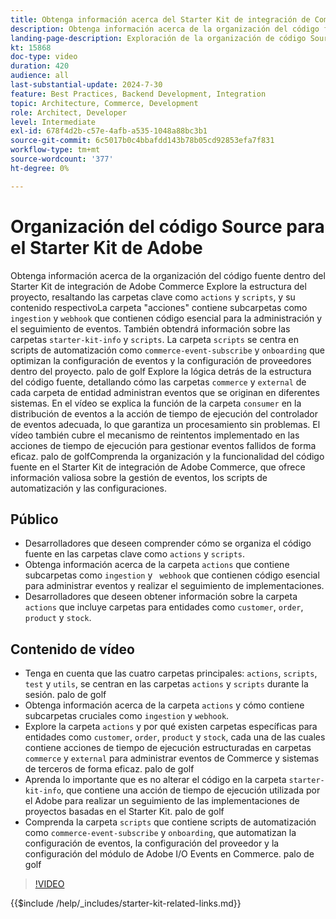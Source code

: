 ```yaml
---
title: Obtenga información acerca del Starter Kit de integración de Commerce con carpetas clave y scripts de automatización explicados
description: Obtenga información acerca de la organización del código fuente en Commerce Integration starter kit. palo de golf
landing-page-description: Exploración de la organización de código Source en un Starter Kit de integración de Commerce
kt: 15868
doc-type: video
duration: 420
audience: all
last-substantial-update: 2024-7-30
feature: Best Practices, Backend Development, Integration
topic: Architecture, Commerce, Development
role: Architect, Developer
level: Intermediate
exl-id: 678f4d2b-c57e-4afb-a535-1048a88bc3b1
source-git-commit: 6c5017b0c4bbafdd143b78b05cd92853efa7f831
workflow-type: tm+mt
source-wordcount: '377'
ht-degree: 0%

---
```


# Organización del código Source para el Starter Kit de Adobe

Obtenga información acerca de la organización del código fuente dentro del Starter Kit de integración de Adobe Commerce&#x200B; Explore la estructura del proyecto, resaltando las carpetas clave como `actions` y `scripts`, y su contenido respectivo&#x200B; La carpeta &quot;acciones&quot; contiene subcarpetas como `ingestion` y `webhook` que contienen código esencial para la administración y el seguimiento de eventos. También obtendrá información sobre las carpetas `starter-kit-info` y `scripts`. La carpeta `scripts` se centra en scripts de automatización como `commerce-event-subscribe` y `onboarding` que optimizan la configuración de eventos y la configuración de proveedores dentro del proyecto.
palo de golf
Explore la lógica detrás de la estructura del código fuente, detallando cómo las carpetas `commerce` y `external` de cada carpeta de entidad administran eventos que se originan en diferentes sistemas. En el vídeo se explica la función de la carpeta `consumer` en la distribución de eventos a la acción de tiempo de ejecución del controlador de eventos adecuada, lo que garantiza un procesamiento sin problemas. El vídeo también cubre el mecanismo de reintentos implementado en las acciones de tiempo de ejecución para gestionar eventos fallidos de forma eficaz. palo de golfComprenda la organización y la funcionalidad del código fuente en el Starter Kit de integración de Adobe Commerce, que ofrece información valiosa sobre la gestión de eventos, los scripts de automatización y las configuraciones.

## Público

* Desarrolladores que deseen comprender cómo se organiza el código fuente en las carpetas clave como `actions` y `scripts`.
* Obtenga información acerca de la carpeta `actions` que contiene subcarpetas como `ingestion` y ` webhook` que contienen código esencial para administrar eventos y realizar el seguimiento de implementaciones.
* Desarrolladores que deseen obtener información sobre la carpeta `actions` que incluye carpetas para entidades como `customer`, `order`, `product` y `stock`.

## Contenido de vídeo

* Tenga en cuenta que las cuatro carpetas principales: `actions`, `scripts`, `test` y `utils`, se centran en las carpetas `actions` y `scripts` durante la sesión. palo de golf
* Obtenga información acerca de la carpeta `actions` y cómo contiene subcarpetas cruciales como `ingestion` y `webhook`.
* Explore la carpeta `actions` y por qué existen carpetas específicas para entidades como `customer`, `order`, `product` y `stock`, cada una de las cuales contiene acciones de tiempo de ejecución estructuradas en carpetas `commerce` y `external` para administrar eventos de Commerce y sistemas de terceros de forma eficaz. palo de golf
* Aprenda lo importante que es no alterar el código en la carpeta `starter-kit-info`, que contiene una acción de tiempo de ejecución utilizada por el Adobe para realizar un seguimiento de las implementaciones de proyectos basadas en el Starter Kit. palo de golf
* Comprenda la carpeta `scripts` que contiene scripts de automatización como `commerce-event-subscribe` y `onboarding`, que automatizan la configuración de eventos, la configuración del proveedor y la configuración del módulo de Adobe I/O Events en Commerce. palo de golf

>[!VIDEO](https://video.tv.adobe.com/v/3431691?learn=on)

{{$include /help/_includes/starter-kit-related-links.md}}

